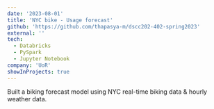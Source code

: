 ```yaml
---
date: '2023-08-01'
title: 'NYC bike - Usage forecast'
github: 'https://github.com/thapasya-m/dscc202-402-spring2023'
external: ''
tech:
  - Databricks
  - PySpark
  - Jupyter Notebook
company: 'UoR'
showInProjects: true
---
```


Built a biking forecast model using NYC real-time biking data & hourly weather data.
